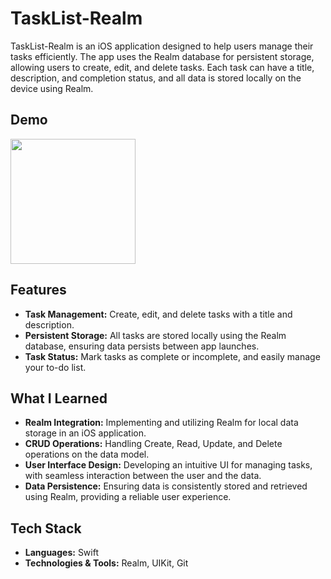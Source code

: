 # TaskList-Realm

TaskList-Realm is an iOS application designed to help users manage their tasks efficiently. 
The app uses the Realm database for persistent storage, allowing users to create, edit, and delete tasks. Each task can have a title, description, and completion status, and all data is stored locally on the device using Realm.

## Demo

<img src="https://github.com/user-attachments/assets/f7c54017-bd23-4397-83c5-4b8c1f754c66" width="200"/>

## Features

- **Task Management:** Create, edit, and delete tasks with a title and description.
- **Persistent Storage:** All tasks are stored locally using the Realm database, ensuring data persists between app launches.
- **Task Status:** Mark tasks as complete or incomplete, and easily manage your to-do list.

## What I Learned

- **Realm Integration:** Implementing and utilizing Realm for local data storage in an iOS application.
- **CRUD Operations:** Handling Create, Read, Update, and Delete operations on the data model.
- **User Interface Design:** Developing an intuitive UI for managing tasks, with seamless interaction between the user and the data.
- **Data Persistence:** Ensuring data is consistently stored and retrieved using Realm, providing a reliable user experience.

## Tech Stack

- **Languages:** Swift
- **Technologies & Tools:** Realm, UIKit, Git
